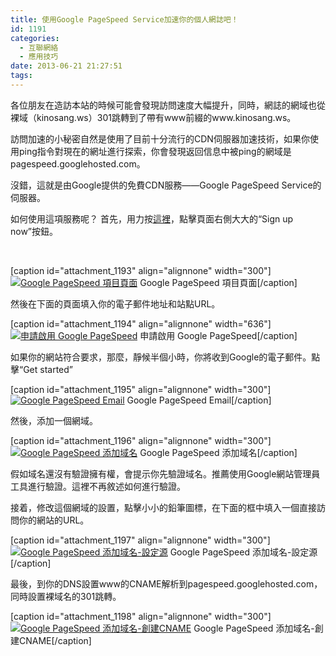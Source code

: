 ```yaml
---
title: 使用Google PageSpeed Service加速你的個人網誌吧！
id: 1191
categories:
  - 互聯網絡
  - 應用技巧
date: 2013-06-21 21:27:51
tags:
---
```


各位朋友在造訪本站的時候可能會發現訪問速度大幅提升，同時，網誌的網域也從裸域（kinosang.ws）301跳轉到了帶有www前綴的www.kinosang.ws。

訪問加速的小秘密自然是使用了目前十分流行的CDN伺服器加速技術，如果你使用ping指令對現在的網址進行探索，你會發現返回信息中被ping的網域是pagespeed.googlehosted.com。

沒錯，這就是由Google提供的免費CDN服務——Google PageSpeed Service的伺服器。
<!--more-->

如何使用這項服務呢？
首先，用力按[這裡](https://developers.google.com/speed/pagespeed/service?hl=zh-TW)，點擊頁面右側大大的“Sign up now”按鈕。

&nbsp;

[caption id="attachment_1193" align="alignnone" width="300"][![Google PageSpeed 項目頁面](/wp-content/uploads/2013/06/20130621205719-300x177.jpg)](/wp-content/uploads/2013/06/20130621205719-e1389272604145.jpg) Google PageSpeed 項目頁面[/caption]

然後在下面的頁面填入你的電子郵件地址和站點URL。

[caption id="attachment_1194" align="alignnone" width="636"][![申請啟用 Google PageSpeed](/wp-content/uploads/2013/06/20130621211847-e1389272328922.jpg)](/wp-content/uploads/2013/06/20130621211847-e1389272328922.jpg) 申請啟用 Google PageSpeed[/caption]

如果你的網站符合要求，那麼，靜候半個小時，你將收到Google的電子郵件。點擊“Get started”

[caption id="attachment_1195" align="alignnone" width="300"][![Google PageSpeed Email](/wp-content/uploads/2013/06/20130621212247-e1389272442629-300x196.jpg)](/wp-content/uploads/2013/06/20130621212247-e1389272442629.jpg) Google PageSpeed Email[/caption]

然後，添加一個網域。

<dl class="wp-caption alignnone" id="attachment_1196" style="width: 310px;"><dt class="wp-caption-dt"></dt></dl>

[caption id="attachment_1196" align="alignnone" width="300"][![Google PageSpeed 添加域名](/wp-content/uploads/2013/06/20130621212347-300x103.jpg)](/wp-content/uploads/2013/06/20130621212347-e1389272458698.jpg) Google PageSpeed 添加域名[/caption]

假如域名還沒有驗證擁有權，會提示你先驗證域名。推薦使用Google網站管理員工具進行驗證。這裡不再敘述如何進行驗證。

接着，修改這個網域的設置，點擊小小的鉛筆圖標，在下面的框中填入一個直接訪問你的網站的URL。

[caption id="attachment_1197" align="alignnone" width="300"][![Google PageSpeed 添加域名-設定源](/wp-content/uploads/2013/06/20130621212717-300x109.jpg)](/wp-content/uploads/2013/06/20130621212717-e1389272471215.jpg) Google PageSpeed 添加域名-設定源[/caption]

最後，到你的DNS設置www的CNAME解析到pagespeed.googlehosted.com，同時設置裸域名的301跳轉。

[caption id="attachment_1198" align="alignnone" width="300"][![Google PageSpeed 添加域名-創建CNAME](/wp-content/uploads/2013/06/20130621212824-300x71.jpg)](/wp-content/uploads/2013/06/20130621212824.jpg) Google PageSpeed 添加域名-創建CNAME[/caption]